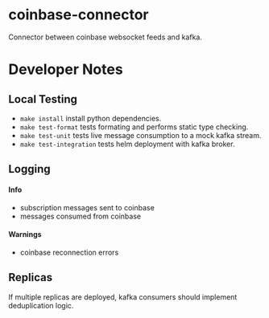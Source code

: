 # coinbase-connector
Connector between coinbase websocket feeds and kafka.

# Developer Notes

## Local Testing

- `make install` install python dependencies.
- `make test-format` tests formating and performs static type checking.
- `make test-unit` tests live message consumption to a mock kafka stream.
- `make test-integration` tests helm deployment with kafka broker.

## Logging

#### Info
- subscription messages sent to coinbase
- messages consumed from coinbase

#### Warnings
- coinbase reconnection errors

## Replicas

If multiple replicas are deployed, kafka consumers should implement deduplication logic.
